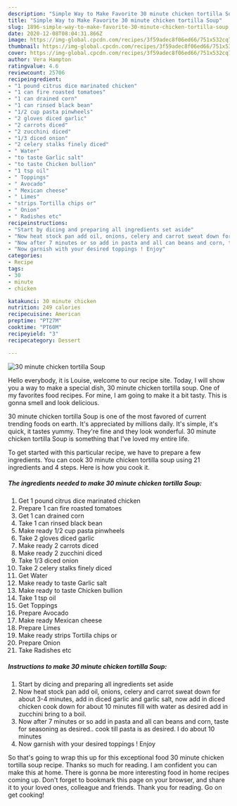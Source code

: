 ```yaml
---
description: "Simple Way to Make Favorite 30 minute chicken tortilla Soup"
title: "Simple Way to Make Favorite 30 minute chicken tortilla Soup"
slug: 1896-simple-way-to-make-favorite-30-minute-chicken-tortilla-soup
date: 2020-12-08T08:04:31.866Z
image: https://img-global.cpcdn.com/recipes/3f59adec8f06ed66/751x532cq70/30-minute-chicken-tortilla-soup-recipe-main-photo.jpg
thumbnail: https://img-global.cpcdn.com/recipes/3f59adec8f06ed66/751x532cq70/30-minute-chicken-tortilla-soup-recipe-main-photo.jpg
cover: https://img-global.cpcdn.com/recipes/3f59adec8f06ed66/751x532cq70/30-minute-chicken-tortilla-soup-recipe-main-photo.jpg
author: Vera Hampton
ratingvalue: 4.6
reviewcount: 25706
recipeingredient:
- "1 pound citrus dice marinated chicken"
- "1 can fire roasted tomatoes"
- "1 can drained corn"
- "1 can rinsed black bean"
- "1/2 cup pasta pinwheels"
- "2 gloves diced garlic"
- "2 carrots diced"
- "2 zucchini diced"
- "1/3 diced onion"
- "2 celery stalks finely diced"
- " Water"
- "to taste Garlic salt"
- "to taste Chicken bullion"
- "1 tsp oil"
- " Toppings"
- " Avocado"
- " Mexican cheese"
- " Limes"
- "strips Tortilla chips or"
- " Onion"
- " Radishes etc"
recipeinstructions:
- "Start by dicing and preparing all ingredients set aside"
- "Now heat stock pan add oil, onions, celery and carrot sweat down for about 3-4 minutes, add in diced garlic and garlic salt, now add in diced chicken cook down for about 10 minutes fill with water as desired add in zucchini bring to a boil."
- "Now after 7 minutes or so add in pasta and all can beans and corn, taste for seasoning as desired.. cook till pasta is as desired. I do about 10 minutes"
- "Now garnish with your desired toppings ! Enjoy"
categories:
- Recipe
tags:
- 30
- minute
- chicken

katakunci: 30 minute chicken 
nutrition: 249 calories
recipecuisine: American
preptime: "PT27M"
cooktime: "PT60M"
recipeyield: "3"
recipecategory: Dessert

---
```



![30 minute chicken tortilla Soup](https://img-global.cpcdn.com/recipes/3f59adec8f06ed66/751x532cq70/30-minute-chicken-tortilla-soup-recipe-main-photo.jpg)

Hello everybody, it is Louise, welcome to our recipe site. Today, I will show you a way to make a special dish, 30 minute chicken tortilla soup. One of my favorites food recipes. For mine, I am going to make it a bit tasty. This is gonna smell and look delicious.



30 minute chicken tortilla Soup is one of the most favored of current trending foods on earth. It's appreciated by millions daily. It's simple, it's quick, it tastes yummy. They're fine and they look wonderful. 30 minute chicken tortilla Soup is something that I've loved my entire life.


To get started with this particular recipe, we have to prepare a few ingredients. You can cook 30 minute chicken tortilla soup using 21 ingredients and 4 steps. Here is how you cook it.

<!--inarticleads1-->

##### The ingredients needed to make 30 minute chicken tortilla Soup:

1. Get 1 pound citrus dice marinated chicken
1. Prepare 1 can fire roasted tomatoes
1. Get 1 can drained corn
1. Take 1 can rinsed black bean
1. Make ready 1/2 cup pasta pinwheels
1. Take 2 gloves diced garlic
1. Make ready 2 carrots diced
1. Make ready 2 zucchini diced
1. Take 1/3 diced onion
1. Take 2 celery stalks finely diced
1. Get  Water
1. Make ready to taste Garlic salt
1. Make ready to taste Chicken bullion
1. Take 1 tsp oil
1. Get  Toppings
1. Prepare  Avocado
1. Make ready  Mexican cheese
1. Prepare  Limes
1. Make ready strips Tortilla chips or
1. Prepare  Onion
1. Take  Radishes etc




<!--inarticleads2-->

##### Instructions to make 30 minute chicken tortilla Soup:

1. Start by dicing and preparing all ingredients set aside
1. Now heat stock pan add oil, onions, celery and carrot sweat down for about 3-4 minutes, add in diced garlic and garlic salt, now add in diced chicken cook down for about 10 minutes fill with water as desired add in zucchini bring to a boil.
1. Now after 7 minutes or so add in pasta and all can beans and corn, taste for seasoning as desired.. cook till pasta is as desired. I do about 10 minutes
1. Now garnish with your desired toppings ! Enjoy




So that's going to wrap this up for this exceptional food 30 minute chicken tortilla soup recipe. Thanks so much for reading. I am confident you can make this at home. There is gonna be more interesting food in home recipes coming up. Don't forget to bookmark this page on your browser, and share it to your loved ones, colleague and friends. Thank you for reading. Go on get cooking!
